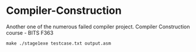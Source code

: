 # Compiler-Construction
Another one of the numerous failed compiler project. Compiler Construction course - BITS F363

`make
 ./stage1exe testcase.txt output.asm`
